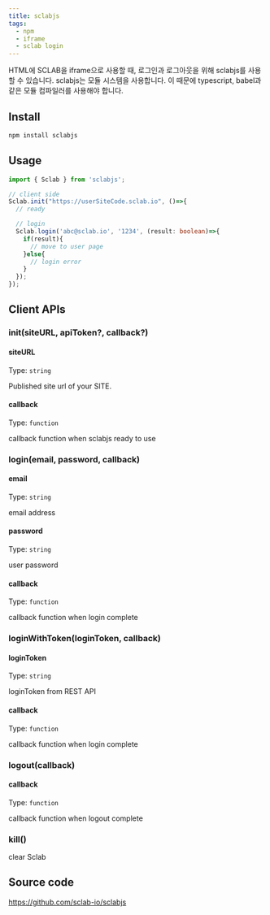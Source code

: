 ```yaml
---
title: sclabjs
tags:
  - npm
  - iframe
  - sclab login
---
```


HTML에 SCLAB을 iframe으로 사용할 때, 로그인과 로그아웃을 위해 sclabjs를 사용할 수 있습니다.
sclabjs는 모듈 시스템을 사용합니다.
이 때문에 typescript, babel과 같은 모듈 컴파일러를 사용해야 합니다.

## Install

```bash
npm install sclabjs
```

## Usage

```ts
import { Sclab } from 'sclabjs';

// client side
Sclab.init("https://userSiteCode.sclab.io", ()=>{
  // ready

  // login
  Sclab.login('abc@sclab.io', '1234', (result: boolean)=>{
    if(result){
      // move to user page
    }else{
      // login error
    }
  });
});
```

## Client APIs

### init(siteURL, apiToken?, callback?)

#### siteURL

Type: `string`

Published site url of your SITE.

#### callback

Type: `function`

callback function when sclabjs ready to use

### login(email, password, callback)

#### email

Type: `string`

email address

#### password

Type: `string`

user password

#### callback

Type: `function`

callback function when login complete

### loginWithToken(loginToken, callback)

#### loginToken

Type: `string`

loginToken from REST API

#### callback

Type: `function`

callback function when login complete

### logout(callback)

#### callback

Type: `function`

callback function when logout complete


### kill()

clear Sclab

## Source code
https://github.com/sclab-io/sclabjs